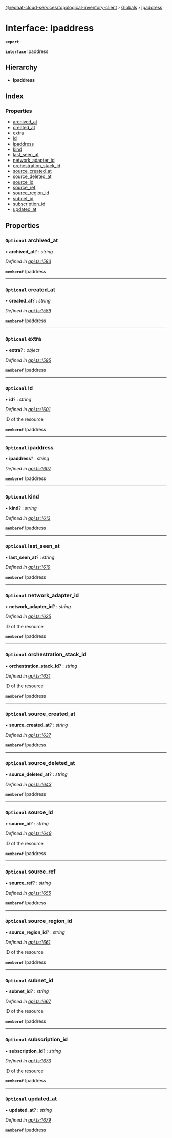 [@redhat-cloud-services/topological-inventory-client](../README.md) › [Globals](../globals.md) › [Ipaddress](ipaddress.md)

# Interface: Ipaddress

**`export`** 

**`interface`** Ipaddress

## Hierarchy

* **Ipaddress**

## Index

### Properties

* [archived_at](ipaddress.md#optional-archived_at)
* [created_at](ipaddress.md#optional-created_at)
* [extra](ipaddress.md#optional-extra)
* [id](ipaddress.md#optional-id)
* [ipaddress](ipaddress.md#optional-ipaddress)
* [kind](ipaddress.md#optional-kind)
* [last_seen_at](ipaddress.md#optional-last_seen_at)
* [network_adapter_id](ipaddress.md#optional-network_adapter_id)
* [orchestration_stack_id](ipaddress.md#optional-orchestration_stack_id)
* [source_created_at](ipaddress.md#optional-source_created_at)
* [source_deleted_at](ipaddress.md#optional-source_deleted_at)
* [source_id](ipaddress.md#optional-source_id)
* [source_ref](ipaddress.md#optional-source_ref)
* [source_region_id](ipaddress.md#optional-source_region_id)
* [subnet_id](ipaddress.md#optional-subnet_id)
* [subscription_id](ipaddress.md#optional-subscription_id)
* [updated_at](ipaddress.md#optional-updated_at)

## Properties

### `Optional` archived_at

• **archived_at**? : *string*

*Defined in [api.ts:1583](https://github.com/RedHatInsights/javascript-clients.gi/blob/master/packages/topological-inventory/api.ts#L1583)*

**`memberof`** Ipaddress

___

### `Optional` created_at

• **created_at**? : *string*

*Defined in [api.ts:1589](https://github.com/RedHatInsights/javascript-clients.gi/blob/master/packages/topological-inventory/api.ts#L1589)*

**`memberof`** Ipaddress

___

### `Optional` extra

• **extra**? : *object*

*Defined in [api.ts:1595](https://github.com/RedHatInsights/javascript-clients.gi/blob/master/packages/topological-inventory/api.ts#L1595)*

**`memberof`** Ipaddress

___

### `Optional` id

• **id**? : *string*

*Defined in [api.ts:1601](https://github.com/RedHatInsights/javascript-clients.gi/blob/master/packages/topological-inventory/api.ts#L1601)*

ID of the resource

**`memberof`** Ipaddress

___

### `Optional` ipaddress

• **ipaddress**? : *string*

*Defined in [api.ts:1607](https://github.com/RedHatInsights/javascript-clients.gi/blob/master/packages/topological-inventory/api.ts#L1607)*

**`memberof`** Ipaddress

___

### `Optional` kind

• **kind**? : *string*

*Defined in [api.ts:1613](https://github.com/RedHatInsights/javascript-clients.gi/blob/master/packages/topological-inventory/api.ts#L1613)*

**`memberof`** Ipaddress

___

### `Optional` last_seen_at

• **last_seen_at**? : *string*

*Defined in [api.ts:1619](https://github.com/RedHatInsights/javascript-clients.gi/blob/master/packages/topological-inventory/api.ts#L1619)*

**`memberof`** Ipaddress

___

### `Optional` network_adapter_id

• **network_adapter_id**? : *string*

*Defined in [api.ts:1625](https://github.com/RedHatInsights/javascript-clients.gi/blob/master/packages/topological-inventory/api.ts#L1625)*

ID of the resource

**`memberof`** Ipaddress

___

### `Optional` orchestration_stack_id

• **orchestration_stack_id**? : *string*

*Defined in [api.ts:1631](https://github.com/RedHatInsights/javascript-clients.gi/blob/master/packages/topological-inventory/api.ts#L1631)*

ID of the resource

**`memberof`** Ipaddress

___

### `Optional` source_created_at

• **source_created_at**? : *string*

*Defined in [api.ts:1637](https://github.com/RedHatInsights/javascript-clients.gi/blob/master/packages/topological-inventory/api.ts#L1637)*

**`memberof`** Ipaddress

___

### `Optional` source_deleted_at

• **source_deleted_at**? : *string*

*Defined in [api.ts:1643](https://github.com/RedHatInsights/javascript-clients.gi/blob/master/packages/topological-inventory/api.ts#L1643)*

**`memberof`** Ipaddress

___

### `Optional` source_id

• **source_id**? : *string*

*Defined in [api.ts:1649](https://github.com/RedHatInsights/javascript-clients.gi/blob/master/packages/topological-inventory/api.ts#L1649)*

ID of the resource

**`memberof`** Ipaddress

___

### `Optional` source_ref

• **source_ref**? : *string*

*Defined in [api.ts:1655](https://github.com/RedHatInsights/javascript-clients.gi/blob/master/packages/topological-inventory/api.ts#L1655)*

**`memberof`** Ipaddress

___

### `Optional` source_region_id

• **source_region_id**? : *string*

*Defined in [api.ts:1661](https://github.com/RedHatInsights/javascript-clients.gi/blob/master/packages/topological-inventory/api.ts#L1661)*

ID of the resource

**`memberof`** Ipaddress

___

### `Optional` subnet_id

• **subnet_id**? : *string*

*Defined in [api.ts:1667](https://github.com/RedHatInsights/javascript-clients.gi/blob/master/packages/topological-inventory/api.ts#L1667)*

ID of the resource

**`memberof`** Ipaddress

___

### `Optional` subscription_id

• **subscription_id**? : *string*

*Defined in [api.ts:1673](https://github.com/RedHatInsights/javascript-clients.gi/blob/master/packages/topological-inventory/api.ts#L1673)*

ID of the resource

**`memberof`** Ipaddress

___

### `Optional` updated_at

• **updated_at**? : *string*

*Defined in [api.ts:1679](https://github.com/RedHatInsights/javascript-clients.gi/blob/master/packages/topological-inventory/api.ts#L1679)*

**`memberof`** Ipaddress
